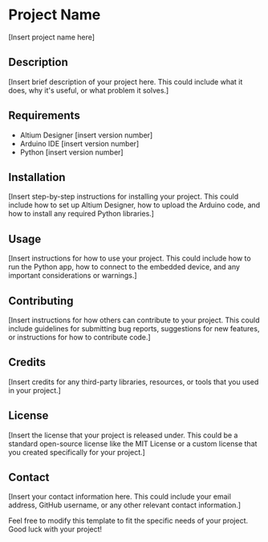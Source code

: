 # Project Name

[Insert project name here]

## Description

[Insert brief description of your project here. This could include what it does, why it's useful, or what problem it solves.]

## Requirements

- Altium Designer [insert version number]
- Arduino IDE [insert version number]
- Python [insert version number]

## Installation

[Insert step-by-step instructions for installing your project. This could include how to set up Altium Designer, how to upload the Arduino code, and how to install any required Python libraries.]

## Usage

[Insert instructions for how to use your project. This could include how to run the Python app, how to connect to the embedded device, and any important considerations or warnings.]

## Contributing

[Insert instructions for how others can contribute to your project. This could include guidelines for submitting bug reports, suggestions for new features, or instructions for how to contribute code.]

## Credits

[Insert credits for any third-party libraries, resources, or tools that you used in your project.]

## License

[Insert the license that your project is released under. This could be a standard open-source license like the MIT License or a custom license that you created specifically for your project.]

## Contact

[Insert your contact information here. This could include your email address, GitHub username, or any other relevant contact information.]

Feel free to modify this template to fit the specific needs of your project. Good luck with your project!
